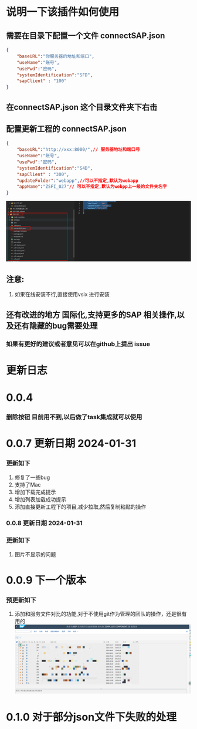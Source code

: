 # 说明一下该插件如何使用
## 需要在目录下配置一个文件 connectSAP.json
```json
{
    "baseURL":"你服务器的地址和端口",
    "useName":"账号",
    "usePwd":"密码",
    "systemIdentification":"SFD",
    "sapClient" : "100"
}
```
## 在connectSAP.json 这个目录文件夹下右击

## 配置更新工程的 connectSAP.json
```json
{
    "baseURL":"http://xxx:8000/",// 服务器地址和端口号
    "useName":"账号",
    "usePwd":"密码",
    "systemIdentification":"S4D",
    "sapClient" : "300",
    "updateFolder":"webapp",//可以不指定,默认为webapp
    "appName":"ZSFI_027"// 可以不指定,默认为webpp上一级的文件夹名字
}
```

![使用说明过](https://raw.githubusercontent.com/974758241/gw_ui5/master/images/%E4%BD%BF%E7%94%A8%E8%AF%B4%E6%98%8E.png)
## 注意:
1. 如果在线安装不行,直接使用vsix 进行安装

## 还有改进的地方 国际化,支持更多的SAP 相关操作,以及还有隐藏的bug需要处理
### 如果有更好的建议或者意见可以在github上提出 issue

# 更新日志
# 0.0.4  
### 删除按钮 目前用不到,以后做了task集成就可以使用
# 0.0.7 更新日期 2024-01-31
### 更新如下
1. 修复了一些bug
2. 支持了Mac
3. 增加下载完成提示
4. 增加列表加载成功提示
5. 添加直接更新工程下的项目,减少拉取,然后复制粘贴的操作
### 0.0.8 更新日期 2024-01-31
### 更新如下
1. 图片不显示的问题
# 0.0.9 下一个版本
### 预更新如下
1. 添加和服务文件对比的功能,对于不使用git作为管理的团队的操作，还是很有用的
![更改历史](https://raw.githubusercontent.com/974758241/gw_ui5/master/images/%E6%9C%8D%E5%8A%A1%E5%99%A8%E6%96%87%E4%BB%B6%E7%89%88%E6%9C%AC%E5%88%97%E8%A1%A8.png)
# 0.1.0 对于部分json文件下失败的处理
